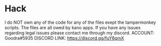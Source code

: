 # Hack
I do NOT own any of the code for any of the files exept the tampermonkey scripts. The files are all owed by kano apps. If you have any issues regarding legal issues please contact me through my discord.
ACCOUNT: Goodra#5935
DISCORD LINK: https://discord.gg/fuY6qmX
